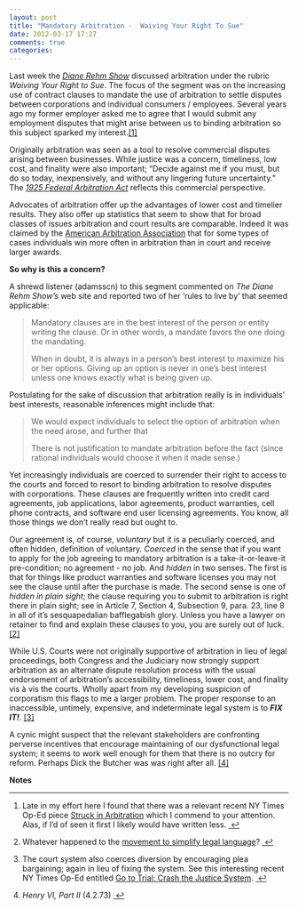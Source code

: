 ```yaml
---
layout: post
title: "Mandatory Arbitration -  Waiving Your Right To Sue"
date: 2012-03-17 17:27
comments: true
categories: 
---
```

<p>Last week the <a href="http://thedianerehmshow.org/shows/2012-03-08/waiving-your-right-sue"><em>Diane Rehm Show</em></a> discussed arbitration under the rubric <em>Waiving Your Right to Sue</em>. The focus of the segment was on the increasing use of contract clauses to mandate the use of arbitration to settle disputes between corporations and individual consumers / employees. Several years ago my former employer asked me to agree that I would submit any employment disputes that might arise between us to binding arbitration so this subject sparked my interest.<a href="#fn:1" id="fnref:1" title="see footnote" class="footnote">[1]</a></p>

<p>Originally arbitration was seen as a tool to resolve commercial disputes arising between businesses. While justice was a concern, timeliness, low cost, and finality were also important; &#8220;Decide against me if you must, but do so today, inexpensively, and without any lingering future uncertainty.&#8221; The <a href="http://www.aaauonline.org/laws_statutes.aspx"><em>1925 Federal Arbitration Act</em></a> reflects this commercial perspective.</p>

<p>Advocates of arbitration offer up the advantages of lower cost and timelier results. They also offer up statistics that seem to show that for broad classes of issues arbitration and court results are comparable. Indeed it was claimed by the <a href="http://www.adr.org/">American Arbitration Association</a> that for some types of cases individuals win more often in arbitration than in court and receive larger awards.</p>

<p><strong>So why is this a concern?</strong></p>

<p>A shrewd listener (adamsscn) to this segment commented on <em>The Diane Rehm Show&#8217;s</em> web site and reported two of her &#8216;rules to live by&#8217; that seemed applicable:</p>

<blockquote>
<p>Mandatory clauses are in the best interest of the person or entity writing the clause. Or in other words, a mandate favors the one doing the mandating. </p>

<p>When in doubt, it is always in a person&#8217;s best interest to maximize his or her options. Giving up an option is never in one&#8217;s best interest unless one knows exactly what is being given up.</p>
</blockquote>

<p>Postulating for the sake of discussion that arbitration really is in individuals&#8217; best interests, reasonable inferences might include that:</p>

<blockquote>
<p>We would expect individuals to select the option of arbitration when the need arose, and further that</p>

<p>There is not justification to mandate arbitration before the fact (since rational individuals would choose it when it made sense.)</p>
</blockquote>

<p>Yet increasingly individuals are coerced to surrender their right to access to the courts and forced to resort to binding arbitration to resolve disputes with corporations. These clauses are frequently written into credit card agreements, job applications, labor agreements, product warranties, cell phone contracts, and software end user licensing agreements. You know, all those things we don&#8217;t really read but ought to.</p>

<p>Our agreement is, of course, <em>voluntary</em> but it is a peculiarly coerced, and often hidden, definition of voluntary. <em>Coerced</em> in the sense that if you want to apply for the job agreeing to mandatory arbitration is a take-it-or-leave-it pre-condition; no agreement - no job. And <em>hidden</em> in two senses. The first is that for things like product warranties and software licenses you may not see the clause until after the purchase is made. The second sense is one of <em>hidden in plain sight</em>; the clause requiring you to submit to arbitration is right there in plain sight; see in Article 7, Section 4, Subsection 9, para. 23, line 8 in all of it&#8217;s sesquapedalian bafflegabish glory. Unless you have a lawyer on retainer to find and explain these clauses to you, you are surely out of luck. <a href="#fn:2" id="fnref:2" title="see footnote" class="footnote">[2]</a></p>

<p>While U.S. Courts were not originally supportive of arbitration in lieu of legal proceedings, both Congress and the Judiciary now strongly support arbitration as an alternate dispute resolution process with the usual endorsement of arbitration&#8217;s accessibility, timeliness, lower cost, and finality vis à vis the courts. Wholly apart from my developing suspicion of corporatism this flags to me a larger problem. The proper response to an inaccessible, untimely, expensive, and indeterminate legal system is to <strong><em>FIX IT!</em></strong>. <a href="#fn:3" id="fnref:3" title="see footnote" class="footnote">[3]</a></p>

<p>A cynic might suspect that the relevant stakeholders are confronting perverse incentives that encourage maintaining of our dysfunctional legal system; it seems to work well enough for them that there is no outcry for reform. Perhaps Dick the Butcher was was right after all. <a href="#fn:4" id="fnref:4" title="see footnote" class="footnote">[4]</a></p>

<p><strong>Notes</strong></p>

<div class="footnotes">
<hr />
<ol>

<li id="fn:1">
<p>Late in my effort here I found that there was a relevant recent NY Times Op-Ed piece <a href="http://www.nytimes.com/2012/03/07/opinion/stuck-in-arbitration.html">Struck in Arbitration</a> which I commend to your attention. Alas, if I&#8217;d of seen it first I likely would have written less. <a href="#fnref:1" title="return to article" class="reversefootnote">&#160;&#8617;</a></p>
</li>

<li id="fn:2">
<p>Whatever happened to the <a href="http://www.clarity-international.net/journals/47.pdf">movement to simplify legal language</a>? <a href="#fnref:2" title="return to article" class="reversefootnote">&#160;&#8617;</a></p>
</li>

<li id="fn:3">
<p>The court system also coerces diversion by encouraging plea bargaining; again in lieu of fixing the system. See this interesting recent NY Times Op-Ed entitled <a href="http://www.clarity-international.net/journals/47.pdf">Go to Trial: Crash the Justice System</a>. <a href="#fnref:3" title="return to article" class="reversefootnote">&#160;&#8617;</a></p>
</li>

<li id="fn:4">
<p><em>Henry VI, Part II</em> (4.2.73) <a href="#fnref:4" title="return to article" class="reversefootnote">&#160;&#8617;</a></p>
</li>

</ol>
</div>

